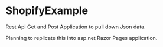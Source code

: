 # ShopifyExample
Rest Api Get and Post Application to pull down Json data.

Planning to replicate this into asp.net Razor Pages application. 
